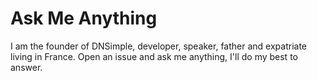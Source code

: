 Ask Me Anything
===

I am the founder of DNSimple, developer, speaker, father and expatriate living in France. Open an issue and ask me anything, I'll do my best to answer.
